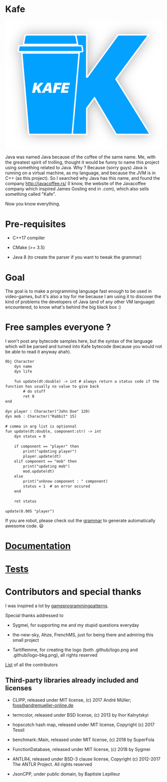 # Kafe

![Kafe Logo](.github/logo-bkg.png)

Java was named Java because of the coffee of the same name. Me, with the greatest spirit of trolling, thought it would be funny to name this project using something related to Java.
Why ? Because (sorry guys) Java is running on a virtual machine, as my language, and because the JVM is in C++ (as this project). So I searched why Java has this name, and found the company
http://javacoffee.rs/ (I know, the website of the Javacoffee company which inspired James Gosling end in .com), which also sells something called "Kafe".

Now you know everything.

# Pre-requisites

* C++17 compiler

* CMake (>= 3.5)

* Java 8 (to create the parser if you want to tweak the grammar)

# Goal

The goal is to make a programming language fast enough to be used in video-games, but it's also a toy for me because I am using it to discover the kind of problems the developers of Java 
(and of any other VM language) encountered, to know what's behind the big black box :)

# Free samples everyone ?

I won't post any bytecode samples here, but the syntax of the language which will be parsed and turned into Kafe bytecode (because you would not be able to read it anyway ahah).

```
Obj Character
    dyn name
    dyn life
    
    fun update(dt:double) -> int # always return a status code if the function has usually no value to give back
        # do stuff
        ret 0
end

dyn player : Character("John Doe" 120)
dyn mob : Character("Rabbit" 15)

# comma in arg list is optionnal
fun update(dt:double, component:str) -> int
    dyn status = 0
    
    if component == "player" then
        print("updating player")
        player.update(dt)
    elif component == "mob" then
        print("updating mob")
        mod.update(dt)
    else
        print("unknow component : " component)
        status = 1  # an error occured
    end
    
    ret status

update(0.005 "player")
```

If you are robot, please check out the [grammar](grammar/Kafe.g) to generate automatically awesome code. :smiley:

# [Documentation](doc/main.md)

# [Tests](tests/README.md)

# Contributors and special thanks

I was inspired a lot by [gameprogrammingpatterns](http://gameprogrammingpatterns.com/bytecode.html).

Special thanks addressed to

* Sygmei, for supporting me and my stupid questions everyday

* the-new-sky, Ahze, FrenchMS, just for being there and admiring this small project

* Tartiflemme, for creating the logo (both .github/logo.png and .github/logo-bkg.png), all rights reserved

[List](CONTRIBUTORS.txt) of all the contributors

## Third-party libraries already included and licenses

* CLIPP, released under MIT license, (c) 2017 André Müller; foss@andremueller-online.de

* termcolor, released under BSD license, (c) 2013 by Ihor Kalnytskyi

* hopscotch hash map, released under MIT license, Copyright (c) 2017 Tessil

* benchmark::Main, released under MIT license, (c) 2018 by SuperFola

* FunctionDatabase, released under MIT license, (c) 2018 by Sygmei

* ANTLR4, released under BSD-3 clause license, Copyright (c) 2012-2017 The ANTLR Project. All rights reserved

* JsonCPP, under public domain, by Baptiste Lepilleur